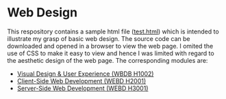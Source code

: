 # Web Design
This respository contains a sample html file ([test.html](test.html)) which is intended to illustrate my grasp of basic web design. The source code can be downloaded and opened in a browser to view the web page. I omited the use of CSS to make it easy to view and hence I was limited with regard to the aesthetic design of the web page. The corresponding modules are:
- [Visual Design & User Experience (WBDB H1002)](https://www.tudublin.ie/study/modules/wbdb-h1002-visual-design--user-experience/)
- [Client-Side Web Development (WEBD H2001)](https://www.tudublin.ie/study/modules/webd-h2001-client-side-web-development/)
- [Server-Side Web Development (WEBD H3001)](https://www.tudublin.ie/study/modules/webd-h3001-server-side-web-development/)
